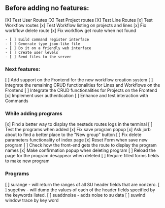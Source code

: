 ## Before adding no features:

[X] Test User Routes
[X] Test Project routes
[X] Test Line Routes
[x] Test Workflow routes
[x] Test Workflow listing on projects and lines
[x] Fix workflow delete route
[x] Fix workflow get route when not found

    - [ ] Build command register interface
    - [ ] Generate type json-like file
    - [ ] Do it on a friendly web interface
    - [ ] Create user levels
    - [ ] Send files to the server

### Next features:

[ ] Add support on the Frontend for the new workflow creation system
[ ] Integrate the remaining CRUD functionalities for Lines and Workflows on the Frontend
[ ] Integrate the CRUD functionalities for Projects on the Frontend
[x] Implement user authentication
[ ] Enhance and test interaction with Commands

### While adding programs

[x] Find a better way to display the nesteds routes logs in the terminal
[ ] Test the programs when added
[x] Fix save program popup
[x] Ask jorb about to find a better place to the "New group" button
[ ] Fix delete parameters functionality of index page
[x] Reset Form when save new program
[ ] Check how the front-end gets the route to display the program names
[x] Make confirmation popup when deleting program
[ ] Reload the page for the program desappear when deleted
[ ] Require filled forms fields to make new program

### Programs
[ ] surange - will return the ranges of all SU header fields that are nonzero.
[ ] sugethw - will dump the values of each of the header fields specified by the keywords listed.
[ ] suaddnoise - adds noise to su data
[ ] suwind window trace by key word
